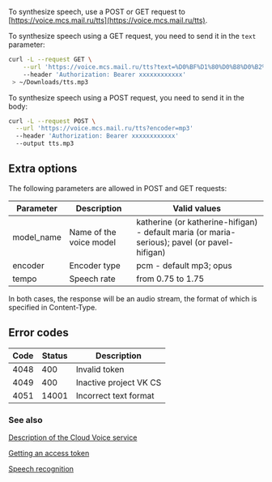 To synthesize speech, use a POST or GET request to [https://voice.mcs.mail.ru/tts](https://voice.mcs.mail.ru/tts).

To synthesize speech using a GET request, you need to send it in the `text` parameter:

```bash
curl -L --request GET \
    --url 'https://voice.mcs.mail.ru/tts?text=%D0%BF%D1%80%D0%B8%D0%B2%D0%B5%D1%82'
    --header 'Authorization: Bearer xxxxxxxxxxxx'
 > ~/Downloads/tts.mp3
```

To synthesize speech using a POST request, you need to send it in the body:

```bash
curl -L --request POST \
  --url 'https://voice.mcs.mail.ru/tts?encoder=mp3'
  --header 'Authorization: Bearer xxxxxxxxxxxx'
  --output tts.mp3
```

## Extra options

The following parameters are allowed in POST and GET requests:

| Parameter  | Description             | Valid values ​​                                                                               |
| ---------- | ----------------------- | --------------------------------------------------------------------------------------------- |
| model_name | Name of the voice model | katherine (or katherine-hifigan) - default maria (or maria-serious); pavel (or pavel-hifigan) |
| encoder    | Encoder type            | pcm - default mp3; opus                                                                       |
| tempo      | Speech rate             | from 0.75 to 1.75                                                                             |

In both cases, the response will be an audio stream, the format of which is specified in Content-Type.

## Error codes

| Code | Status | Description            |
| ---- | ------ | ---------------------- |
| 4048 | 400    | Invalid token          |
| 4049 | 400    | Inactive project VK CS |
| 4051 | 14001  | Incorrect text format  |

### See also

[Description of the Cloud Voice service](https://mcs.mail.ru/help/ru_RU/cloud-voice/about-cloud-voice)

[Getting an access token](https://mcs.mail.ru/help/ru_RU/cloud-voice/get-token)

[Speech recognition](https://mcs.mail.ru/help/ru_RU/cloud-voice/speech-recognition)
